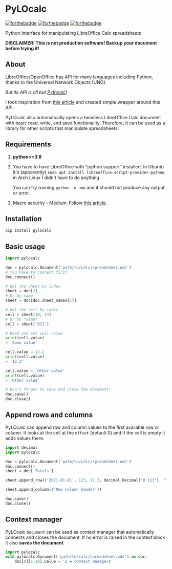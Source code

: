 # PyLOcalc

[![forthebadge](https://forthebadge.com/images/badges/0-percent-optimized.svg)](https://forthebadge.com)
[![forthebadge](https://forthebadge.com/images/badges/made-with-python.svg)](https://forthebadge.com)
[![forthebadge](https://forthebadge.com/images/badges/you-didnt-ask-for-this.svg)](https://forthebadge.com)

Python interface for manipulating LibreOffice Calc spreadsheets

**DISCLAIMER: This is not production software! Backup your document before trying it!**

## About

LibreOffice/OpenOffice has API for many languages including Python, thanks to the Universal Network Objects (UNO).

_But its API is all but [Pythonic](https://docs.python.org/3/glossary.html)!_

I took inspiration from [this article](https://christopher5106.github.io/office/2015/12/06/openoffice-libreoffice-automate-your-office-tasks-with-python-macros.html)
and created simple wrapper around this API.

PyLOcalc also automatically opens a headless LibreOffice Calc document with basic read, write, and save functionality.
Therefore, it can be used as a library for other scripts that manipulate spreadsheets.

## Requirements

1. **python>=3.8**
2. You have to have LibreOffice with "python support" installed.
   In Ubuntu it's (apparently) `sudo apt install libreoffice-script-provider-python`,
   in Arch Linux I didn't have to do anything.

   You can try running `python -m uno` and it should not produce any output or error.
3. Macro security - Medium. Follow [this article](https://christopher5106.github.io/office/2015/12/06/openoffice-libreoffice-automate-your-office-tasks-with-python-macros.html).

## Installation

```bash
pip install pylocalc
```

## Basic usage

```python
import pylocalc

doc = pylocalc.Document('path/to/calc/spreadsheet.ods')
# You have to connect first
doc.connect()

# Get the sheet by index
sheet = doc[2]
# Or by name
sheet = doc[doc.sheet_names[1]]

# Get the cell by index
cell = sheet[10, 14]
# Or by "name"
cell = sheet['B12']

# Read and set cell value
print(cell.value)
> 'Some value'

cell.value = 12.2
print(cell.value)
> '12.2'

cell.value = 'Other value'
print(cell.value)
> 'Other value'

# Don't forget to save and close the document!
doc.save()
doc.close()
```

## Append rows and columns

PyLOcalc can append row and column values to the first available row or column.
It looks at the cell at the `offset` (default 0) and if the cell is empty it adds values there.

```python
import decimal
import pylocalc

doc = pylocalc.Document('path/to/calc/spreadsheet.ods')
doc.connect()
sheet = doc['Totals']

sheet.append_row(('2021-01-01', 123, 12.3, decimal.Decimal("0.111"), 'Yaaay'), offset=1)

sheet.append_column(('New column header'))

doc.save()
doc.close()
```

## Context manager

PyLOcalc `Document` can be used as context manager that automatically connects and closes the document.
If no error is raised in the context block it also **saves the document**.

```python
import pylocalc
with pylocalc.Document('path/to/calc/spreadsheet.ods') as doc:
    doc[0][1,10].value = 'I ❤️ context managers'
```
